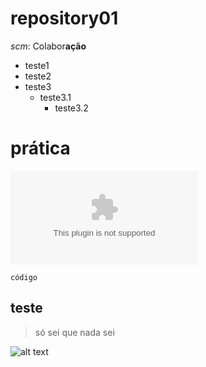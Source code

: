 # repository01

*scm*: Colabor**ação**

 - teste1
 - teste2
 - teste3
   - teste3.1
     - teste3.2
# prática
![google](google.com)

`código`

## teste
> só sei que nada sei

![alt text](image.png)
